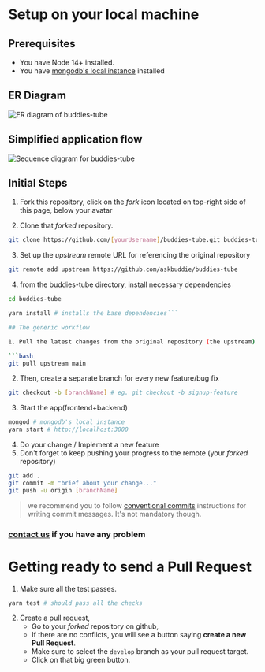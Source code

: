 # Setup on your local machine

## Prerequisites

- You have Node 14+ installed.
- You have [mongodb's local instance](https://docs.mongodb.com/guides/server/install/) installed

## ER Diagram
![ER diagram of buddies-tube](https://user-images.githubusercontent.com/44515005/129190299-9d0ad362-91f3-47ea-aa0f-6e913962982d.png)

## Simplified application flow
![Sequence diqgram for buddies-tube](https://user-images.githubusercontent.com/44515005/129190411-4d762884-4c2d-4012-b20b-5b24a3bbd41c.png)


## Initial Steps

1. Fork this repository,
   click on the _fork_ icon located on top-right side of this page, below your avatar

2. Clone that _forked_ repository.

```bash
git clone https://github.com/[yourUsername]/buddies-tube.git buddies-tube
```

3. Set up the _upstream_ remote URL for referencing the original repository

```bash
git remote add upstream https://github.com/askbuddie/buddies-tube
```

4. from the buddies-tube directory, install necessary dependencies

```bash
cd buddies-tube
```

```bash
yarn install # installs the base dependencies```

## The generic workflow

1. Pull the latest changes from the original repository (the upstream)

```bash
git pull upstream main
```

2. Then, create a separate branch for every new feature/bug fix

```bash
git checkout -b [branchName] # eg. git checkout -b signup-feature
```

3. Start the app(frontend+backend)

```bash
mongod # mongodb's local instance
yarn start # http://localhost:3000
```

4. Do your change / Implement a new feature
5. Don't forget to keep pushing your progress to the remote (your _forked_ repository)

```bash
git add .
git commit -m "brief about your change..."
git push -u origin [branchName]
```

> we recommend you to follow [conventional commits](https://www.conventionalcommits.org/en/v1.0.0/) instructions for writing commit messages. It's not mandatory though.

### [contact us](https://www.facebook.com/groups/askbuddie) if you have any problem

# Getting ready to send a Pull Request

1. Make sure all the test passes.

```bash
yarn test # should pass all the checks
```

2. Create a pull request,
   - Go to your _forked_ repository on github,
   - If there are no conflicts, you will see a button saying **create a new Pull Request**.
   - Make sure to select the `develop` branch as your pull request target.
   - Click on that big green button.
